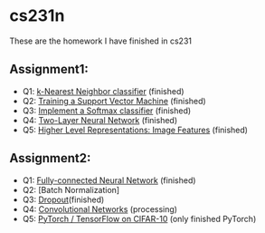 # cs231n

These are the homework I have finished in cs231  

## Assignment1:

* Q1: [k-Nearest Neighbor classifier](https://github.com/f422661/cs231n/blob/master/assignment1/knn.ipynb) (finished)
* Q2: [Training a Support Vector Machine](https://github.com/f422661/cs231n/blob/master/assignment1/svm.ipynb) (finished)
* Q3: [Implement a Softmax classifier](https://github.com/f422661/cs231n/blob/master/assignment1/softmax.ipynb) (finished)
* Q4: [Two-Layer Neural Network](https://github.com/f422661/cs231n/blob/master/assignment1/two_layer_net.ipynb) (finished)
* Q5: [Higher Level Representations: Image Features](https://github.com/f422661/cs231n/blob/master/assignment1/features.ipynb) (finished)

## Assignment2:

* Q1: [Fully-connected Neural Network](https://github.com/f422661/cs231n/blob/master/assignment2/FullyConnectedNets.ipynb) (finished)
* Q2: [Batch Normalization]
* Q3: [Dropout](https://github.com/f422661/cs231n/blob/master/assignment2/BatchNormalization.ipynb)(finished)
* Q4: [Convolutional Networks](https://github.com/f422661/cs231n/blob/master/assignment2/ConvolutionalNetworks.ipynb) (processing)
* Q5: [PyTorch / TensorFlow on CIFAR-10](https://github.com/f422661/cs231n/blob/master/assignment2/PyTorch.ipynb) (only finished PyTorch)



